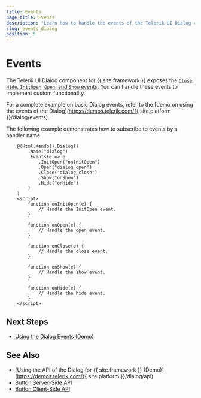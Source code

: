 ```yaml
---
title: Events
page_title: Events
description: "Learn how to handle the events of the Telerik UI Dialog component for {{ site.framework }}."
slug: events_dialog
position: 5
---
```


# Events

The Telerik UI Dialog component for {{ site.framework }} exposes the [`Close`, `Hide`, `InitOpen`, `Open`, and `Show` events](/api/kendo.mvc.ui.fluent/dialogeventbuilder). You can handle these events to implement custom functionality.

For a complete example on basic Dialog events, refer to the [demo on using the events of the Dialog](https://demos.telerik.com/{{ site.platform }}/dialog/events).

The following example demonstrates how to subscribe to events by a handler name.

```HtmlHelper
    @(Html.Kendo().Dialog()
        .Name("dialog")
        .Events(e => e
            .InitOpen("onInitOpen")
            .Open("dialog_open")
            .Close("dialog_close")
            .Show("onShow")
            .Hide("onHide")
        )
    )
    <script>
        function onInitOpen(e) {
            // Handle the InitOpen event.
        }

        function onOpen(e) {
            // Handle the open event.
        }

        function onClose(e) {
            // Handle the close event.
        }

        function onShow(e) {
            // Handle the show event.
        }

        function onHide(e) {
            // Handle the hide event.
        }
    </script>
```

## Next Steps

* [Using the Dialog Events (Demo)](https://demos.telerik.com/aspnet-core/dialog/events)

## See Also

* [Using the API of the Dialog for {{ site.framework }} (Demo)](https://demos.telerik.com/{{ site.platform }}/dialog/api)
* [Button Server-Side API](/api/dialog)
* [Button Client-Side API](https://docs.telerik.com/kendo-ui/api/javascript/ui/dialog)
